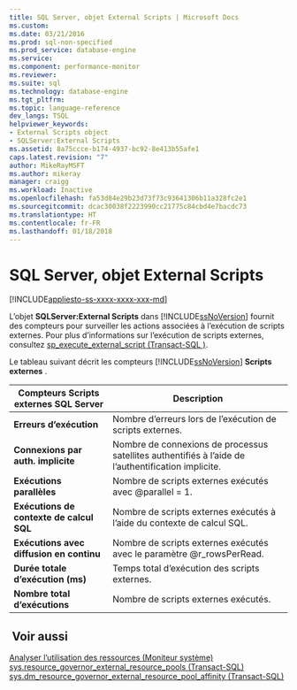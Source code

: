 ```yaml
---
title: SQL Server, objet External Scripts | Microsoft Docs
ms.custom: 
ms.date: 03/21/2016
ms.prod: sql-non-specified
ms.prod_service: database-engine
ms.service: 
ms.component: performance-monitor
ms.reviewer: 
ms.suite: sql
ms.technology: database-engine
ms.tgt_pltfrm: 
ms.topic: language-reference
dev_langs: TSQL
helpviewer_keywords:
- External Scripts object
- SQLServer:External Scripts
ms.assetid: 8a75ccce-b174-4937-bc92-8e413b55afe1
caps.latest.revision: "7"
author: MikeRayMSFT
ms.author: mikeray
manager: craigg
ms.workload: Inactive
ms.openlocfilehash: fa53d84e29b23d73f73c93641306b11a328fc2e1
ms.sourcegitcommit: dcac30038f2223990cc21775c84cbd4e7bacdc73
ms.translationtype: HT
ms.contentlocale: fr-FR
ms.lasthandoff: 01/18/2018
---
```

# <a name="sql-server-external-scripts-object"></a>SQL Server, objet External Scripts
[!INCLUDE[appliesto-ss-xxxx-xxxx-xxx-md](../../includes/appliesto-ss-xxxx-xxxx-xxx-md.md)]

  L’objet **SQLServer:External Scripts** dans [!INCLUDE[ssNoVersion](../../includes/ssnoversion-md.md)] fournit des compteurs pour surveiller les actions associées à l’exécution de scripts externes. Pour plus d’informations sur l’exécution de scripts externes, consultez [sp_execute_external_script &#40;Transact-SQL &#41;](../../relational-databases/system-stored-procedures/sp-execute-external-script-transact-sql.md).  
  
 Le tableau suivant décrit les compteurs [!INCLUDE[ssNoVersion](../../includes/ssnoversion-md.md)] **Scripts externes** .  
  
|Compteurs Scripts externes SQL Server|Description|  
|------------------------------------------|-----------------|  
|**Erreurs d’exécution**|Nombre d’erreurs lors de l’exécution de scripts externes.|  
|**Connexions par auth. implicite**|Nombre de connexions de processus satellites authentifiés à l’aide de l’authentification implicite.|  
|**Exécutions parallèles**|Nombre de scripts externes exécutés avec @parallel = 1.|  
|**Exécutions de contexte de calcul SQL**|Nombre de scripts externes exécutés à l’aide du contexte de calcul SQL.|  
|**Exécutions avec diffusion en continu**|Nombre de scripts externes exécutés avec le paramètre @r_rowsPerRead.|  
|**Durée totale d’exécution (ms)**|Temps total d’exécution des scripts externes.|  
|**Nombre total d’exécutions**|Nombre de scripts externes exécutés.|  
  
## <a name="see-also"></a> Voir aussi  
 [Analyser l’utilisation des ressources &#40;Moniteur système&#41;](../../relational-databases/performance-monitor/monitor-resource-usage-system-monitor.md)   
 [sys.resource_governor_external_resource_pools &#40;Transact-SQL&#41;](../../relational-databases/system-catalog-views/sys-resource-governor-external-resource-pools-transact-sql.md)   
 [sys.dm_resource_governor_external_resource_pool_affinity &#40;Transact-SQL&#41;](../../relational-databases/system-dynamic-management-views/sys-dm-resource-governor-external-resource-pool-affinity-transact-sql.md)  
  
  
